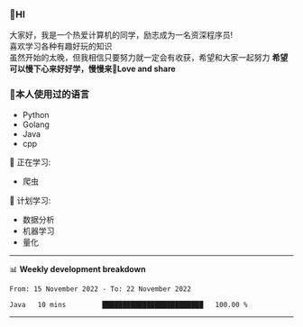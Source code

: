 


### 👋HI
大家好，我是一个热爱计算机的同学，励志成为一名资深程序员!</br>
喜欢学习各种有趣好玩的知识</br>
虽然开始的太晚，但我相信只要努力就一定会有收获，希望和大家一起努力
<b>希望可以慢下心来好好学，慢慢来💪Love and share</b>

### 🧐本人使用过的语言
* Python
* Golang
* Java
* cpp
  
💪 正在学习: 
* 爬虫


🧠 计划学习:
* 数据分析
* 机器学习
* 量化


-------

📊 **Weekly development breakdown**
<!--START_SECTION:waka-->

```text
From: 15 November 2022 - To: 22 November 2022

Java   10 mins         █████████████████████████   100.00 %
```

<!--END_SECTION:waka-->

-------




<!--
**hanson00/hanson00** is a ✨ _special_ ✨ repository because its `README.md` (this file) appears on your GitHub profile.
Here are some ideas to get you started:
- 🔭 I’m currently working on ...
- 🌱 I’m currently learning ...
- 👯 I’m looking to collaborate on ...
- 🤔 I’m looking for help with ...
- 💬 Ask me about ...
- 📫 How to reach me: ...
- 😄 Pronouns: ...
- ⚡ Fun fact: ...
-->
